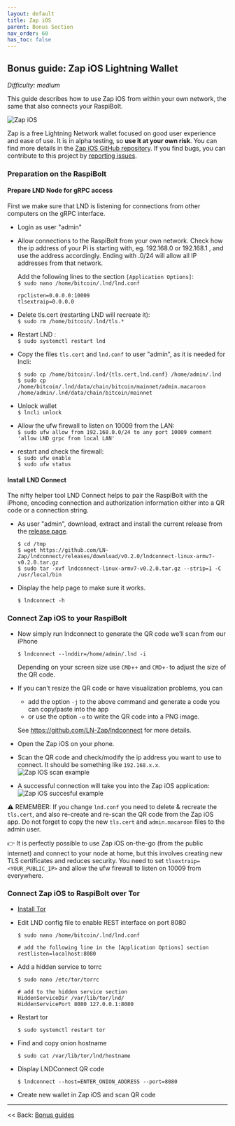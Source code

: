 ```yaml
---
layout: default
title: Zap iOS
parent: Bonus Section
nav_order: 60
has_toc: false
---
```

## Bonus guide: Zap iOS Lightning Wallet
*Difficulty: medium*

This guide describes how to use Zap iOS from within your own network, the same that also connects your RaspiBolt.

![Zap iOS](images/72_zapios.png)

Zap is a free Lightning Network wallet focused on good user experience and ease of use. It is in alpha testing, so **use it at your own risk**. You can find more details in the [Zap iOS GitHub repository](https://github.com/LN-Zap/zap-iOS). If you find bugs, you can contribute to this project by [reporting issues](https://github.com/LN-Zap/zap-iOS/issues).  

### Preparation on the RaspiBolt

#### Prepare LND Node for gRPC access 
First we make sure that LND is listening for connections from other computers on the gRPC interface.

* Login as user "admin" 

* Allow connections to the RaspiBolt from your own network. Check how the ip address of your Pi is starting with, eg. 192.168.0 or 192.168.1 , and use the address accordingly. Ending with .0/24 will allow all IP addresses from that network.  

  Add the following lines to the section `[Application Options]`:  
  `$ sudo nano /home/bitcoin/.lnd/lnd.conf` 
  ```
  rpclisten=0.0.0.0:10009
  tlsextraip=0.0.0.0
  ```
   
* Delete tls.cert (restarting LND will recreate it):  
  `$ sudo rm /home/bitcoin/.lnd/tls.*`

* Restart LND :  
  `$ sudo systemctl restart lnd`  
  
* Copy the files `tls.cert` and `lnd.conf` to user "admin", as it is needed for lncli:  
  ```
  $ sudo cp /home/bitcoin/.lnd/{tls.cert,lnd.conf} /home/admin/.lnd
  $ sudo cp /home/bitcoin/.lnd/data/chain/bitcoin/mainnet/admin.macaroon /home/admin/.lnd/data/chain/bitcoin/mainnet
  ```

* Unlock wallet  
  `$ lncli unlock` 

* Allow the ufw firewall to listen on 10009 from the LAN:  
  `$ sudo ufw allow from 192.168.0.0/24 to any port 10009 comment 'allow LND grpc from local LAN'`

* restart and check the firewall:  
  `$ sudo ufw enable`  
  `$ sudo ufw status`  

#### Install LND Connect
The nifty helper tool LND Connect helps to pair the RaspiBolt with the iPhone, encoding connection and authorization information either into a QR code or a connection string.

* As user "admin", download, extract and install the current release from the [release page](https://github.com/LN-Zap/lndconnect/releases). 
  ```
  $ cd /tmp
  $ wget https://github.com/LN-Zap/lndconnect/releases/download/v0.2.0/lndconnect-linux-armv7-v0.2.0.tar.gz
  $ sudo tar -xvf lndconnect-linux-armv7-v0.2.0.tar.gz --strip=1 -C /usr/local/bin
  ```
* Display the help page to make sure it works.  
  ```
  $ lndconnect -h
  ```
  
### Connect Zap iOS to your RaspiBolt

* Now simply run lndconnect to generate the QR code we’ll scan from our iPhone
  ```
  $ lndconnect --lnddir=/home/admin/.lnd -i
  ```
  Depending on your screen size use `CMD`+`+` and `CMD`+`-` to adjust the size of the QR code. 
  
* If you can't resize the QR code or have visualization problems, you can 
  * add the option `-j` to the above command and generate a code you can copy/paste into the app
  * or use the option `-o` to write the QR code into a PNG image.
  
  See https://github.com/LN-Zap/lndconnect for more details.  

* Open the Zap iOS on your phone.  

* Scan the QR code and check/modify the ip address you want to use to connect. It should be something like `192.168.x.x`.  
  ![Zap IOS scan example](images/72_zapios_scan.png)

* A successful connection will take you into the Zap iOS application:  
  ![Zap iOS succesful example](images/72_zapios_succesful.png)

⚠️ REMEMBER: If you change `lnd.conf` you need to delete & recreate the `tls.cert`, and also re-create and re-scan the QR code from the Zap iOS app. Do not forget to copy the new `tls.cert` and `admin.macaroon` files to the admin user.  

👉 It is perfectly possible to use Zap iOS on-the-go (from the public internet) and connect to your node at home, but this involves creating new TLS certificates and reduces security. You need to set `tlsextraip=<YOUR_PUBLIC_IP>` and allow the ufw firewall to listen on 10009 from everywhere.

### Connect Zap iOS to RaspiBolt over Tor

* [Install Tor](raspibolt_69_tor.md#installing-tor)

* Edit LND config file to enable REST interface on port 8080
  ```
  $ sudo nano /home/bitcoin/.lnd/lnd.conf
  ```

  ```
  # add the following line in the [Application Options] section
  restlisten=localhost:8080
  ```

* Add a hidden service to torrc
  ```
  $ sudo nano /etc/tor/torrc
  ```

  ```
  # add to the hidden service section
  HiddenServiceDir /var/lib/tor/lnd/
  HiddenServicePort 8080 127.0.0.1:8080
  ```

* Restart tor
  ```
  $ sudo systemctl restart tor
  ```

* Find and copy onion hostname
  ```
  $ sudo cat /var/lib/tor/lnd/hostname
  ```

* Display LNDConnect QR code
  ```
  $ lndconnect --host=ENTER_ONION_ADDRESS --port=8080
  ```

* Create new wallet in Zap iOS and scan QR code

------

<< Back: [Bonus guides](raspibolt_60_bonus.md) 
